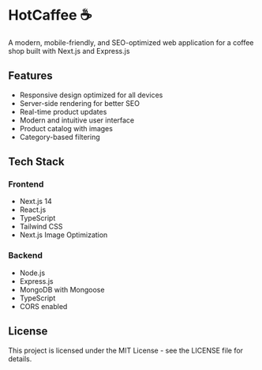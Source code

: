 # HotCaffee ☕

A modern, mobile-friendly, and SEO-optimized web application for a coffee shop built with Next.js and Express.js

## Features

- Responsive design optimized for all devices
- Server-side rendering for better SEO
- Real-time product updates
- Modern and intuitive user interface
- Product catalog with images
- Category-based filtering

## Tech Stack

### Frontend
- Next.js 14
- React.js
- TypeScript
- Tailwind CSS
- Next.js Image Optimization

### Backend
- Node.js
- Express.js
- MongoDB with Mongoose
- TypeScript
- CORS enabled

## License

This project is licensed under the MIT License - see the LICENSE file for details.

